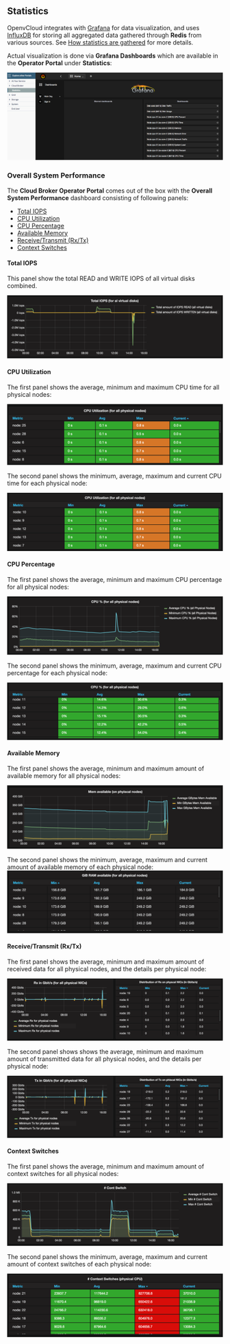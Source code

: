 ## Statistics

OpenvCloud integrates with [Grafana](http://grafana.org/) for data visualization, and uses [InfluxDB](http://docs.grafana.org/datasources/influxdb/) for storing all aggregated data gathered through **Redis** from various sources. See [How statistics are gathered](../Monitoring/Statistics/Statistics.md) for more details.

Actual visualization is done via **Grafana Dashboards** which are available in the **Operator Portal** under **Statistics**:

![](statistics.png)


### Overall System Performance

The **Cloud Broker Operator Portal** comes out of the box with the **Overall System Performance** dashboard consisting of following panels:
- [Total IOPS](#total-iops)
- [CPU Utilization](#cpu-utilization)
- [CPU Percentage](#cpu-percentage)
- [Available Memory](#available-memory)
- [Receive/Transmit (Rx/Tx)](#rx-tx)
- [Context Switches](#context-switches)



<a id="total-iops"></a>
#### Total IOPS

This panel show the total READ and WRITE IOPS of all virtual disks combined.

![](Total-IOPS.png)


<a id="cpu-utilization"></a>
#### CPU Utilization

The first panel shows the average, minimum and maximum CPU time for all physical nodes:

![](CPU-Utilization.png)

The second panel shows the minimum, average, maximum and current CPU time for each physical node:

![](CPU-Utilization-Table.png)


<a id="cpu-percentage"></a>
#### CPU Percentage

The first panel shows the average, minimum and maximum CPU percentage for all physical nodes:

![](CPU-Percentage.png)

The second panel shows the minimum, average, maximum and current CPU percentage for each physical node:

![](CPU-Percentage-Table.png)


<a id="available-memory"></a>
#### Available Memory

The first panel shows the average, minimum and maximum amount of available memory for all physical nodes:

![](Available-Memory.png)


The second panel shows the minimum, average, maximum and current amount of available memory of each physical node:
![](Available-Memory-Table.png)


<a id="rx-tx"></a>
#### Receive/Transmit (Rx/Tx)

The first panel shows the average, minimum and maximum amount of received data for all physical nodes, and the details per physical node:

![](Rx.png)

The second panel shows shows the average, minimum and maximum amount of transmitted data for all physical nodes, and the details per physical node:

![](Tx.png)


<a id="context-switches"></a>
#### Context Switches

The first panel shows the average, minimum and maximum amount of context switches for all physical nodes:

![](Context-Switches.png)

The second panel shows the minimum, average, maximum and current amount of context switches of each physical node:

![](Context-Switches-Table.png)
